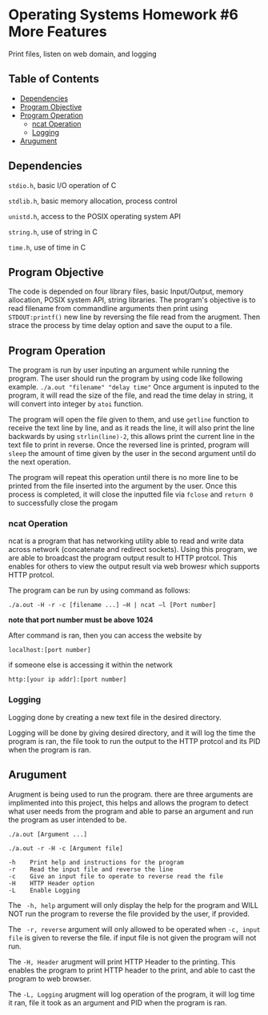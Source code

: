 # Operating Systems Homework #6 More Features

Print files, listen on web domain, and logging

## Table of Contents
- [Dependencies](#dependencies)
- [Program Objective](#program-objective)
- [Program Operation](#program-operation)
  - [ncat Operation](#ncat-operation)
  - [Logging](#logging)
- [Arugument](#arugument)

## Dependencies
```stdio.h```, basic I/O operation of C

```stdlib.h```, basic memory allocation, process control

```unistd.h```, access to the POSIX operating system API

```string.h```, use of string in C

```time.h```, use of time in C

## Program Objective

The code is depended on four library files, basic Input/Output, memory allocation,
POSIX system API, string libraries. The program's objective is to read filename from
commandline arguments then print using ```STDOUT:printf()``` new line by reversing the file read from the
arugment. Then strace the process by time delay option and save the ouput to a file.

## Program Operation

The program is run by user inputing an argument while running the program. The user
should run the program by using code like following example. ```./a.out "filename" "delay time"```
Once argument is inputed to the program, it will read the size of the file, and read
the time delay in string, it will convert into integer by ```atoi``` function.

The program will open the file given to them, and use ```getline``` function to 
receive the text line by line, and as it reads the line, it will also print the
line backwards by using ```strlin(line)-2```, this allows print the current
line in the text file to print in reverse. Once the reversed line is printed,
program will ```sleep``` the amount of time given by the user in the second
argument until do the next operation.

The program will repeat this operation until there is no more line to be printed
from the file inserted into the argument by the user. Once this process is completed,
it will close the inputted file via ```fclose``` and ```return 0``` to successfully
close the progam

### ncat Operation

ncat is a program that has networking utility able to read and write data across network (concatenate and redirect sockets). 
Using this program, we are able to broadcast the program output result to HTTP protcol. This enables for others to view the
output result via web browesr which supports HTTP protcol.

The program can be run by using command as follows:

```
./a.out -H -r -c [filename ...] –H | ncat –l [Port number]
```
**note that port number must be above 1024**

After command is ran, then you can access the website by 
```
localhost:[port number]
```
if someone else is accessing it within the network
```
http:[your ip addr]:[port number]
```

### Logging

Logging done by creating a new text file in the desired directory.

Logging will be done by giving desired directory, and it will log the time the program is ran,
the file took to run the output to the HTTP protcol and its PID when the program is ran.

## Arugument

Arugment is being used to run the program. there are three arguments are implimented into this project,
this helps and allows the program to detect what user needs from the program and able to parse an argument
and run the program as user intended to be.

```
./a.out [Argument ...]
```
```
./a.out -r -H -c [Argument file]
```


``` 
-h    Print help and instructions for the program
-r    Read the input file and reverse the line
-c    Give an input file to operate to reverse read the file
-H    HTTP Header option
-L    Enable Logging
```

The ``` -h, help``` argument will only display the help for the program and WILL NOT run the program to reverse the
file provided by the user, if provided. 

The ``` -r, reverse``` argument will only allowed to be operated when ```-c, input file``` is given to reverse the
file. if input file is not given the program will not run.

The ```-H, Header``` arugment will print HTTP Header to the printing. This enables the program to print HTTP header to
the print, and able to cast the program to web browser.

The ```-L, Logging``` arugment will log operation of the program, it will log time it ran, file it took as an argument
and PID when the program is ran.
